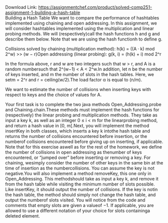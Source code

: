 Download Link: https://assignmentchef.com/product/solved-comp251-assignment-1-building-a-hash-table
<br>
Building a Hash Table We want to compare the performance of hashtables implemented using chaining and open addressing. In this assignment, we will consider hashtables implemented using the multiplication and linear probing methods. We will (respectively)call the hash functions h and g and describe them below. Note that we are using the hash functionh to define g.

Collisions solved by chaining (multiplication method): h(k) = ((A · k) mod 2^w) &gt;&gt; (w − r)Open addressing (linear probing): g(k, i) = (h(k) + i) mod 2^r

In the formula above, r and w are two integers such that w &gt; r, and A is a random numbersuch that 2^(w−1) &lt; A &lt; 2^w.In addition, let n be the number of keys inserted, and m the number of slots in the hash tables. Here, we setm = 2^r and r = ceiling(w/2).The load factor α is equal to (n/m).

We want to estimate the number of collisions when inserting keys with respect to keys and the choice of values for A.

Your first task is to complete the two java methods Open_Addressing.probe and Chaining.chain.These methods must implement the hash functions for (respectively) the linear probing and multiplication methods. They take as input a key k, as well as an integer 0 ≤ i &lt; m for the linearprobing method, and return a hash value in [0, m[.Next, you will implement the method insertKey in both classes, which inserts a key k intothe hash table and returns the number of collisions encountered before insertion, or the numberof collisions encountered before giving up on inserting, if applicable. Note that for this exercise aswell as for the rest of the homework, we define the number of collisions in open addressing as thenumber of keys encountered, or “jumped over” before inserting or removing a key. For chaining, wesimply consider the number of other keys in the same bin at the time of insertion as the numbercollisions. You can assume the key is not negative.You will also implement a method removeKey, this one only in Open_Addressing. This methodshould take as input a key k, and remove it from the hash table while visiting the minimum number of slots possible. Like insertKey, it should output the number of collisions. If the key is notin the hash table, the method should simply not change the hash table, and output the numberof slots visited. You will notice from the code and comments that empty slots are given a valueof −1. If applicable, you are allowed to use a different notation of your choice for slots containinga deleted element.